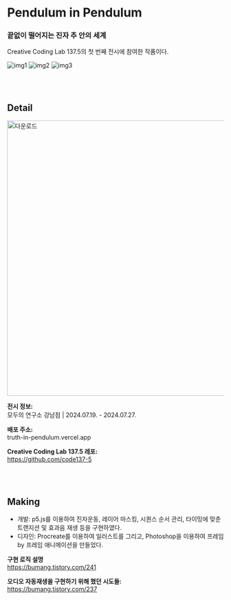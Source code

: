 # Pendulum in Pendulum
### 끝없이 떨어지는 진자 추 안의 세계

Creative Coding Lab 137.5의 첫 번째 전시에 참여한 작품이다.

![img1](https://github.com/user-attachments/assets/b27926b7-c05a-4848-a314-eac7f35988c4)
![img2](https://github.com/user-attachments/assets/65482205-7794-419d-825a-ecf8f67852de)
![img3](https://github.com/user-attachments/assets/32414f50-7408-41ba-b2ff-ebe0b933571c)


<br/>
<br/>

## Detail
<img width="640" alt="다운로드" src="https://github.com/user-attachments/assets/0bb00450-af3d-4645-bb7b-a10eefae233f">

**전시 정보:** <br/>
모두의 연구소 강남점 | 2024.07.19. - 2024.07.27.

**배포 주소:** <br/>
truth-in-pendulum.vercel.app

**Creative Coding Lab 137.5 레포:** <br/>
https://github.com/code137-5

<br/>
<br/>

## Making <br/>
- 개발: p5.js를 이용하여 진자운동, 레이어 마스킹, 시퀀스 순서 관리, 타이밍에 맞춘 트랜지션 및 효과음 재생 등을 구현하였다.
- 디자인: Procreate를 이용하여 일러스트를 그리고, Photoshop을 이용하여 프레임 by 프레임 애니메이션을 만들었다.

**구현 로직 설명** <br/>
https://bumang.tistory.com/241

**오디오 자동재생을 구현하기 위해 했던 시도들:** <br/>
https://bumang.tistory.com/237

